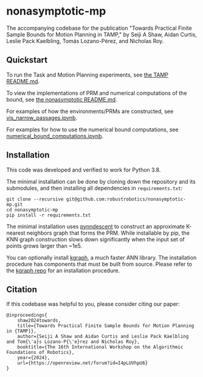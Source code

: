 # nonasymptotic-mp

The accompanying codebase for the publication "Towards Practical Finite Sample Bounds for Motion Planning in TAMP," by
Seiji A Shaw, Aidan Curtis, Leslie Pack Kaelbling, Tomás Lozano-Pérez, and Nicholas Roy.

## Quickstart

To run the Task and Motion Planning experiments, see
[the TAMP README.md](/exps/tamp_environment/README.md).

To view the implementations of PRM and numerical computations of the bound, see
[the nonasymptotic README.md](/nonasymptotic/README.md).

For examples of how the environments/PRMs are constructed, see 
[vis_narrow_passages.ipynb](/notebooks/vis_narrow_passages.ipynb).

For examples for how to use the numerical bound computations, see
[numerical_bound_computations.ipynb](/notebooks/numerical_bound_computations.ipynb).



## Installation

This code was developed and verified to work for Python 3.8. 

The minimal installation can be done by cloning down the repository and its submodules,
and then installing all dependencies in `requirements.txt`:

```shell
git clone --recursive git@github.com:robustrobotics/nonasymptotic-mp.git
cd nonasymptotic-mp
pip install -r requirements.txt
```

The minimal installation uses [pynndescent](https://pynndescent.readthedocs.io/en/stable/) 
to construct an approximate K-nearest neighbors graph that forms the
PRM. While installable by pip, the KNN graph construction slows down significantly when the input set of points 
grows larger than ~1e5.

You can optionally install [kgraph](https://github.com/aaalgo/kgraph), a much faster ANN library. 
The installation procedure has components that must be built from source. 
Please refer to the [kgraph repo](https://github.com/aaalgo/kgraph) for an installation procedure.


  
## Citation

If this codebase was helpful to you, please consider citing our paper:
```text
@inproceedings{
    shaw2024towards,
    title={Towards Practical Finite Sample Bounds for Motion Planning in {TAMP}},
    author={Seiji A Shaw and Aidan Curtis and Leslie Pack Kaelbling and Tom{\'a}s Lozano-P{\'e}rez and Nicholas Roy},
    booktitle={The 16th International Workshop on the Algorithmic Foundations of Robotics},
    year={2024},
    url={https://openreview.net/forum?id=I4pLUVhpU6}
}
```